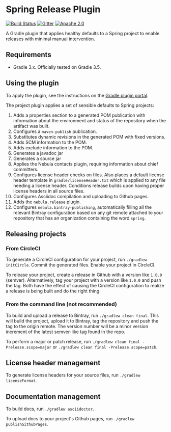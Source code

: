 # Spring Release Plugin

[![Build Status](https://circleci.com/gh/spring-gradle-plugins/spring-release-plugin.svg?style=svg)](https://circleci.com/gh/spring-gradle-plugins/spring-release-plugin)
[![Gitter](https://badges.gitter.im/Join%20Chat.svg)](https://gitter.im/spring-gradle-plugins/spring-release-plugin?utm_source=badge&utm_medium=badge&utm_campaign=pr-badge)
[![Apache 2.0](https://img.shields.io/github/license/spring-gradle-plugins/spring-release-plugin.svg)](http://www.apache.org/licenses/LICENSE-2.0)

A Gradle plugin that applies healthy defaults to a Spring project to enable
releases with minimal manual intervention.

## Requirements

 - Gradle 3.x. Officially tested on Gradle 3.5.

## Using the plugin

To apply the plugin, see the instructions on the [Gradle plugin portal](https://plugins.gradle.org/plugin/io.spring.release).

The project plugin applies a set of sensible defaults to Spring projects:

1. Adds a properties section to a generated POM publication with information about the
environment and status of the repository when the artifact was built.
2. Configures a `maven-publish` publication.
3. Substitutes dynamic revisions in the generated POM with fixed versions.
4. Adds SCM information to the POM.
5. Adds exclude information to the POM.
6. Generates a javadoc jar
7. Generates a source jar
8. Applies the Nebula contacts plugin, requiring information about chief committers.
9. Configures license header checks on files. Also places a default license header template
in `gradle/licenseHeader.txt` which is applied to any file needing a license header. Conditions
release builds upon having proper license headers in all source files.
10. Configures Asciidoc compilation and uploading to Github pages.
11. Adds the `nebula.release` plugin.
12. Configures `nebula.bintray-publishing`, automatically filling all the relevant Bintray configuration
based on any git remote attached to your repository that has an organization containing the word `spring`.

## Releasing projects

### From CircleCI

To generate a CircleCI configuration for your project, run `./gradlew initCircle`. Commit the generated files. Enable
your project in CircleCI.

To release your project, create a release in Github with a version like `1.0.0` (semver). Alternatively,
tag your project with a version like `1.0.0` and push the tag. Both have the effect of causing the CircleCI configuration
to realize a release is being built and do the right thing.

### From the command line (not recommended)

To build and upload a release to Bintray, run `./gradlew clean final`. This will build the project, upload it to
Bintray, tag the repository and push the tag to the origin remote. The version number will be a minor version increment
of the latest semver-like tag found in the repo.

To perform a major or patch release, run `./gradlew clean final -Prelease.scope=major` or `./gradlew clean final -Prelease.scope=patch`.

## License header management

To generate license headers for your source files, run `./gradlew licenseFormat`.

## Documentation management

To build docs, run `./gradlew asciidoctor`.

To upload docs to your project's Github pages, run `./gradlew publishGithubPages`.
